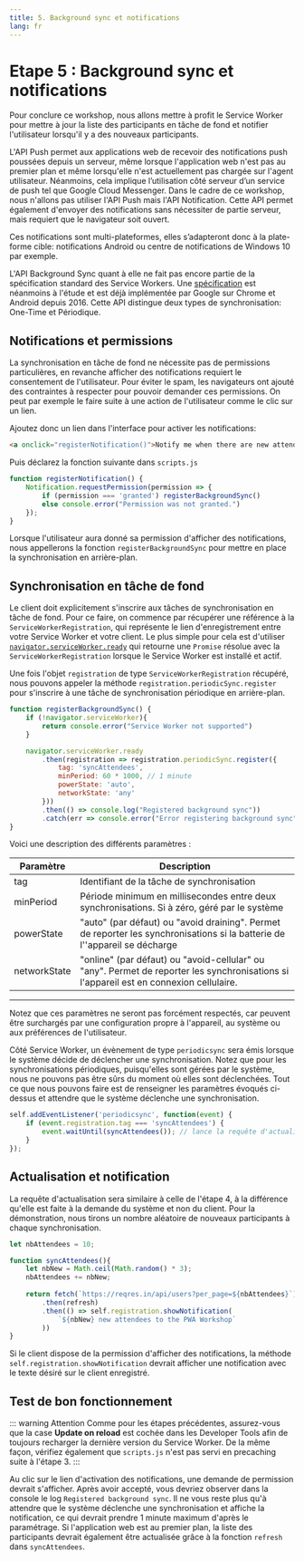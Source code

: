 ```yaml
---
title: 5. Background sync et notifications
lang: fr
---
```


# Etape 5 : Background sync et notifications

Pour conclure ce workshop, nous allons mettre à profit le Service Worker pour mettre à jour la liste des participants en tâche de fond et notifier l'utilisateur lorsqu'il y a des nouveaux participants.

L'API Push permet aux applications web de recevoir des notifications push poussées depuis un serveur, même lorsque l'application web n'est pas au premier plan et même lorsqu'elle n'est actuellement pas chargée sur l'agent utilisateur. Néanmoins, cela implique l’utilisation côté serveur d’un service de push tel que Google Cloud Messenger. Dans le cadre de ce workshop, nous n'allons pas utiliser l'API Push mais l'API Notification. Cette API permet également d'envoyer des notifications sans nécessiter de partie serveur, mais requiert que le navigateur soit ouvert.

Ces notifications sont multi-plateformes, elles s’adapteront donc à la plate-forme cible: notifications Android ou centre de notifications de Windows 10 par exemple.

L'API Background Sync quant à elle ne fait pas encore partie de la spécification standard des Service Workers. Une [spécification](https://wicg.github.io/BackgroundSync/spec/) est néanmoins à l'étude et est déjà implémentée par Google sur Chrome et Android depuis 2016. Cette API distingue deux types de synchronisation: One-Time et Périodique.

## Notifications et permissions

La synchronisation en tâche de fond ne nécessite pas de permissions particulières, en revanche afficher des notifications requiert le consentement de l'utilisateur. Pour éviter le spam, les navigateurs ont ajouté des contraintes à respecter pour pouvoir demander ces permissions. On peut par exemple le faire suite à une action de l'utilisateur comme le clic sur un lien.

Ajoutez donc un lien dans l'interface pour activer les notifications:

```html
<a onclick="registerNotification()">Notify me when there are new attendees</a>
```

Puis déclarez la fonction suivante dans `scripts.js`

```js
function registerNotification() {
	Notification.requestPermission(permission => {
		if (permission === 'granted') registerBackgroundSync()
		else console.error("Permission was not granted.")
	});
}
```

Lorsque l'utilisateur aura donné sa permission d'afficher des notifications, nous appellerons la fonction `registerBackgroundSync` pour mettre en place la synchronisation en arrière-plan.

## Synchronisation en tâche de fond

Le client doit explicitement s'inscrire aux tâches de synchronisation en tâche de fond. Pour ce faire, on commence par récupérer une référence à la `ServiceWorkerRegistration`, qui représente le lien d'enregistrement entre votre Service Worker et votre client. Le plus simple pour cela est d'utiliser [`navigator.serviceWorker.ready`](https://developer.mozilla.org/en-US/docs/Web/API/ServiceWorkerContainer/ready) qui retourne une `Promise` résolue avec la `ServiceWorkerRegistration` lorsque le Service Worker est installé et actif.

Une fois l'objet `registration` de type `ServiceWorkerRegistration` récupéré, nous pouvons appeler la méthode `registration.periodicSync.register` pour s'inscrire à une tâche de synchronisation périodique en arrière-plan.

```js
function registerBackgroundSync() {
    if (!navigator.serviceWorker){
        return console.error("Service Worker not supported")
    }

    navigator.serviceWorker.ready
        .then(registration => registration.periodicSync.register({
            tag: 'syncAttendees',
            minPeriod: 60 * 1000, // 1 minute
            powerState: 'auto',
            networkState: 'any'
        }))
        .then(() => console.log("Registered background sync"))
        .catch(err => console.error("Error registering background sync", err))
}
```

Voici une description des différents paramètres :

Paramètre         | Description
------------------|--------------
tag              | Identifiant de la tâche de synchronisation |
minPeriod        | Période minimum en millisecondes entre deux synchronisations. Si à zéro, géré par le système
powerState       | "auto" (par défaut) ou "avoid draining". Permet de reporter les synchronisations si la batterie de l''appareil se décharge
networkState     | "online" (par défaut) ou "avoid-cellular" ou "any". Permet de reporter les synchronisations si l'appareil est en connexion cellulaire.
-----------------------------------------

Notez que ces paramètres ne seront pas forcément respectés, car peuvent être surchargés par une configuration propre à l'appareil, au système ou aux préférences de l'utilisateur.

Côté Service Worker, un évènement de type `periodicsync` sera émis lorsque le système décide de déclencher une synchronisation. Notez que pour les synchronisations périodiques, puisqu'elles sont gérées par le système, nous ne pouvons pas être sûrs du moment où elles sont déclenchées. Tout ce que nous pouvons faire est de renseigner les paramètres évoqués ci-dessus et attendre que le système déclenche une synchronisation.

```js
self.addEventListener('periodicsync', function(event) {
    if (event.registration.tag === 'syncAttendees') {
        event.waitUntil(syncAttendees()); // lance la requête d'actualisation
    }
});
```

## Actualisation et notification

La requête d'actualisation sera similaire à celle de l'étape 4, à la différence qu'elle est faite à la demande du système et non du client. Pour la démonstration, nous tirons un nombre aléatoire de nouveaux participants à chaque synchronisation.

```js
let nbAttendees = 10;

function syncAttendees(){
	let nbNew = Math.ceil(Math.random() * 3);
	nbAttendees += nbNew;
    
	return fetch(`https://reqres.in/api/users?per_page=${nbAttendees}`)
    	.then(refresh)
    	.then(() => self.registration.showNotification(
    		`${nbNew} new attendees to the PWA Workshop`
    	))
}
```

Si le client dispose de la permission d'afficher des notifications, la méthode `self.registration.showNotification` devrait afficher une notification avec le texte désiré sur le client enregistré.

## Test de bon fonctionnement

::: warning Attention
Comme pour les étapes précédentes, assurez-vous que la case **Update on reload** est cochée dans les Developer Tools afin de toujours recharger la dernière version du Service Worker. De la même façon, vérifiez également que `scripts.js` n'est pas servi en precaching suite à l'étape 3.
:::

Au clic sur le lien d'activation des notifications, une demande de permission devrait s'afficher. Après avoir accepté, vous devriez observer dans la console le log `Registered background sync`. Il ne vous reste plus qu'à attendre que le système déclenche une synchronisation et affiche la notification, ce qui devrait prendre 1 minute maximum d'après le paramétrage. Si l'application web est au premier plan, la liste des participants devrait également être actualisée grâce à la fonction `refresh` dans `syncAttendees`.